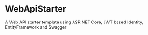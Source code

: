 # WebApiStarter
A Web API starter template using ASP.NET Core, JWT based Identity, EntityFramework and Swagger
